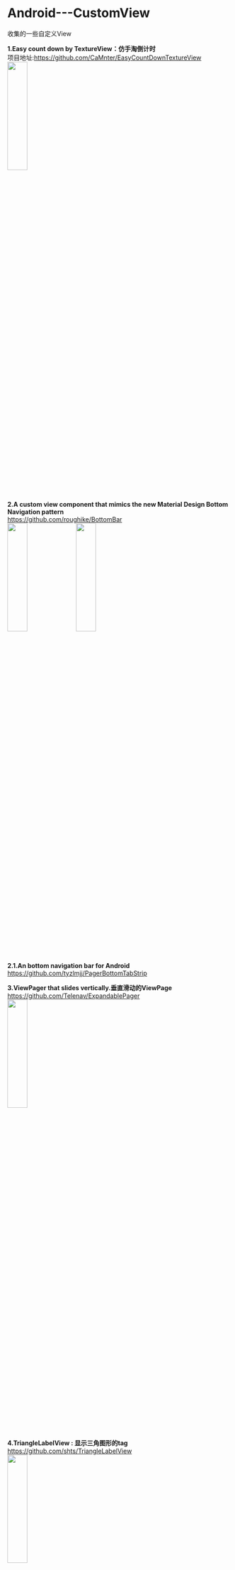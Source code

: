 # Android---CustomView
收集的一些自定义View


**1.Easy count down by TextureView：仿手淘倒计时**     
项目地址:https://github.com/CaMnter/EasyCountDownTextureView      
<img src="./image/1-1.gif" width="30%" height="25%" >   

**2.A custom view component that mimics the new Material Design Bottom Navigation pattern**    
https://github.com/roughike/BottomBar      
<img src="./image/2-1.gif" width="30%" height="25%" >
<img src="./image/2-2.gif" width="30%" height="25%" >

**2.1.An bottom navigation bar for Android**      
https://github.com/tyzlmjj/PagerBottomTabStrip

**3.ViewPager that slides vertically.垂直滑动的ViewPage**         
https://github.com/Telenav/ExpandablePager     
<img src="./image/3-1.gif" width="30%" height="25%" >

**4.TriangleLabelView : 显示三角图形的tag**     
https://github.com/shts/TriangleLabelView       
<img src="./image/4-1.png" width="30%" height="25%" >

**5.Navigation tab bar with colorful interactions.**    
https://github.com/DevLight-Mobile-Agency/NavigationTabBar      

**6.3d旋转切换view , 类似旋转木马效果。**     
https://github.com/dalong982242260/LoopRotarySwitch     

**7.android 悬浮窗菜单，可在launcher或app中使用**            
https://github.com/crosg/FloatMenuSample                

**8.DialogFragment swipeable away like Tinder UI.**            
https://github.com/kakajika/SwipeAwayDialog            

**9.可定制的ViewPagerIndicator,当然不通过ViewPager也可以用.**           
https://github.com/jiang111/ScalableTabIndicator           

**10.一个垂直方向的DrawerLayout,抽屉从上向下展开**            
https://github.com/corerzhang/VerticalDrawerLayout           

**11.PaperOnboarding is a material design slider**       
https://github.com/Ramotion/paper-onboarding-android             

**12.Android流式布局，支持点击、单选、多选等，适合用于产品标签等，用法采用Adapter模式，和ListView、GridView用法一样！**      
https://github.com/hanhailong/FlowTag            

**13.This Library helps users to use Bottom Navigation Bar (A new pattern from google) with ease and allows ton of customizations**     
https://github.com/Ashok-Varma/BottomNavigation               

**14.FaceOffToggleButton:Toggle button which shows a happy face for checked or unhappy for unchecked.**                
https://github.com/Nightonke/FaceOffToggleButton               

**15.一个别致的环形菜单**      
https://github.com/Hitomis/CircleMenu        

**16.A Helper for SystemBar include StatusBar and NavigationBar**               
https://github.com/H07000223/FlycoSystemBar              

**17.用于展示注册进度的view**             
https://github.com/jiang111/ProgressView              

**17.1.带有动态效果的表单引导进度**     
https://github.com/VictorAlbertos/BreadcrumbsView    

**18.基于第三方WheelView 实现的一个时间选择器**                  
https://github.com/chsmy/DateSelecter          

**19.自定义EditText实现右下角计数控件**            
https://github.com/FTandJYQ/AnFQNumEditText

**20.利用三阶贝塞尔曲线模仿QQ空间直播页面右下角的礼物冒泡特效**                
https://github.com/Yasic/QQBubbleView
 
**21.CircleIndicator for ViewPager**              
https://github.com/Modificator/CircleIndicator            

**22.一种可根据展开是否超出屏幕来判断父控件是否自动滚动的ExpandableLayout**         
https://github.com/SilenceDut/ExpandableLayout        

**23.一款漂亮的 Bottom Sheet 选择器**     
https://github.com/philliphsu/BottomSheetPickers

**24.酷炫信用卡View**     
https://github.com/cooltechworks/CreditCardView     

**25.自定义卡片集view，支持展开收缩滚动**     
https://github.com/loopeer/CardStackView       

**26. A Series Of Badge Drawables For Android.**     
https://github.com/nekocode/Badge       

**27.Step by step，just use HorizontalStepView，VerticalStepView. step indicator，flow indicator，timeline，order process**          
https://github.com/baoyachi/StepView      

**28.An Android text view with scrolling text change animation**   
https://github.com/robinhood/ticker     

**29.电影票在线选座**    
https://github.com/qifengdeqingchen/SeatTable    

**30.自动格式化银行卡号的EditText，每四位增加一个空格，并根据银行卡号判断该银行卡归属的银行及卡别**          
https://github.com/smuyyh/BankCardFormat          

**31.Add a headview for any view and supports sticking the navigator on the top when ItemView scrolls.**    
https://github.com/w446108264/ScrollableLayout    

**32.一个简单，强大的广告活动弹窗控件**    
https://github.com/yipianfengye/android-adDialog         

**33.ViewPager cards inspired by Duolingo**            
https://github.com/rubensousa/ViewPagerCards

**34.An android process bar library associated with ViewPager through single method**     
https://github.com/hzw1199/android_ProcessBar     

**35.A cool material sign up transition.**                   
https://github.com/JeasonWong/SignUpTransition         

**36.SpiderWebScoreView是用于Android上的一个蛛网评分控件**         
https://github.com/xiaopansky/SpiderWebScoreView                
https://github.com/RikkaW/MaterialPreference

**37.Android 支持水平和垂直滑动的ViewPager**                   
https://github.com/DevLight-Mobile-Agency/InfiniteCycleViewPager            

**38.可以记住历史选项的spinner**             
https://github.com/Jasonchenlijian/MemorySpinner            

**39.使用方便的的 Material Design 风格 Preference UI，包含一个根据规范自制的新的 SimpleMenuPreference**           
https://github.com/RikkaW/MaterialPreference

**40.仿支付宝芝麻信用分仪表盘效果**            
https://github.com/HotBitmapGG/CreditSesameRingView    

**50.RecyclerView实现Card Gallery效果，替代ViewPager方案**      
https://github.com/huazhiyuan2008/RecyclerViewCardGallery          

**51.纯用SVG做的Google I/O 2016那个炫酷的时钟**          
https://github.com/lypeer/GoogleClock           

**52.Android 角标组件效果**          
https://github.com/czy1121/cornerlabelview         

**53.一个展示下载进度的View，下载完成和失败的时候会有酷酷的动画.**               
https://github.com/dudu90/FreshDownloadView       

**54.自定义 自动补充 email 的 EditTextAuto Fill the custom email to EditText**         
https://github.com/wangshaolei/AutoFillEmailEditText           

**55.类似手机QQ界面右上角的弹出菜单，使用recyclerview和popupwindow封装了一下.**
https://github.com/zaaach/TopRightMenu       

**56.一款漂亮的周日历组件A simple weekly calendar.**         
https://github.com/nomanr/weekcalendar     

**57.比原生 Snack 更漂亮的 Bottom Notification 库Snacky is a small library to help you adding a Snackbar to your android project.**        https://github.com/matecode/Snacky         

**58.可设置圆角背景边框的的按钮**       
https://github.com/czy1121/roundbutton          

**59.滚动播放的公告控件(仿京东淘宝)**       
https://github.com/czy1121/noticeview

**60.简单易用的可定制展开角度的button menu**      
https://github.com/uin3566/AllAngleExpandableButton

**61.**

**62.**

**63.**

**64.**

**65.**

**66.**











